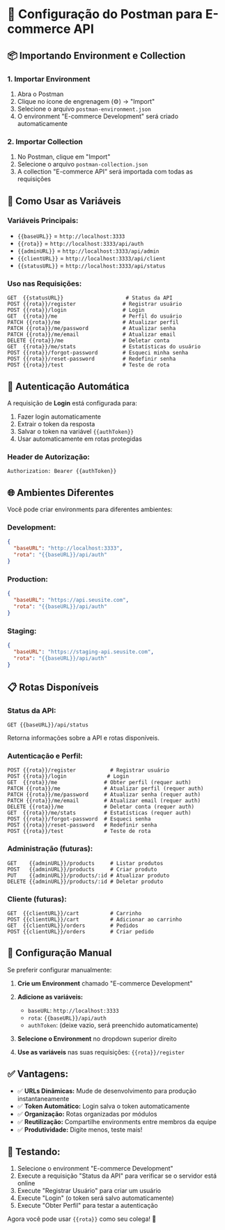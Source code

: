 # 🚀 Configuração do Postman para E-commerce API

## 📦 Importando Environment e Collection

### 1. **Importar Environment**
1. Abra o Postman
2. Clique no ícone de engrenagem (⚙️) → "Import"
3. Selecione o arquivo `postman-environment.json`
4. O environment "E-commerce Development" será criado automaticamente

### 2. **Importar Collection**
1. No Postman, clique em "Import"
2. Selecione o arquivo `postman-collection.json`
3. A collection "E-commerce API" será importada com todas as requisições

## 🎯 **Como Usar as Variáveis**

### **Variáveis Principais:**
- `{{baseURL}}` = `http://localhost:3333`
- `{{rota}}` = `http://localhost:3333/api/auth`
- `{{adminURL}}` = `http://localhost:3333/api/admin`
- `{{clientURL}}` = `http://localhost:3333/api/client`
- `{{statusURL}}` = `http://localhost:3333/api/status`

### **Uso nas Requisições:**
```
GET  {{statusURL}}                    # Status da API
POST {{rota}}/register               # Registrar usuário
POST {{rota}}/login                  # Login
GET  {{rota}}/me                     # Perfil do usuário
PATCH {{rota}}/me                    # Atualizar perfil
PATCH {{rota}}/me/password           # Atualizar senha
PATCH {{rota}}/me/email              # Atualizar email
DELETE {{rota}}/me                   # Deletar conta
GET  {{rota}}/me/stats               # Estatísticas do usuário
POST {{rota}}/forgot-password        # Esqueci minha senha
POST {{rota}}/reset-password         # Redefinir senha
POST {{rota}}/test                   # Teste de rota
```

## 🔐 **Autenticação Automática**

A requisição de **Login** está configurada para:
1. Fazer login automaticamente
2. Extrair o token da resposta
3. Salvar o token na variável `{{authToken}}`
4. Usar automaticamente em rotas protegidas

### **Header de Autorização:**
```
Authorization: Bearer {{authToken}}
```

## 🌐 **Ambientes Diferentes**

Você pode criar environments para diferentes ambientes:

### **Development:**
```json
{
  "baseURL": "http://localhost:3333",
  "rota": "{{baseURL}}/api/auth"
}
```

### **Production:**
```json
{
  "baseURL": "https://api.seusite.com",
  "rota": "{{baseURL}}/api/auth"
}
```

### **Staging:**
```json
{
  "baseURL": "https://staging-api.seusite.com",
  "rota": "{{baseURL}}/api/auth"
}
```

## 📋 **Rotas Disponíveis**

### **Status da API:**
```
GET {{baseURL}}/api/status
```
Retorna informações sobre a API e rotas disponíveis.

### **Autenticação e Perfil:**
```
POST {{rota}}/register           # Registrar usuário
POST {{rota}}/login             # Login
GET  {{rota}}/me               # Obter perfil (requer auth)
PATCH {{rota}}/me              # Atualizar perfil (requer auth)
PATCH {{rota}}/me/password     # Atualizar senha (requer auth)
PATCH {{rota}}/me/email        # Atualizar email (requer auth)
DELETE {{rota}}/me             # Deletar conta (requer auth)
GET  {{rota}}/me/stats         # Estatísticas (requer auth)
POST {{rota}}/forgot-password  # Esqueci senha
POST {{rota}}/reset-password   # Redefinir senha
POST {{rota}}/test             # Teste de rota
```

### **Administração (futuras):**
```
GET    {{adminURL}}/products     # Listar produtos
POST   {{adminURL}}/products     # Criar produto
PUT    {{adminURL}}/products/:id # Atualizar produto
DELETE {{adminURL}}/products/:id # Deletar produto
```

### **Cliente (futuras):**
```
GET  {{clientURL}}/cart          # Carrinho
POST {{clientURL}}/cart          # Adicionar ao carrinho
GET  {{clientURL}}/orders        # Pedidos
POST {{clientURL}}/orders        # Criar pedido
```

## 🔧 **Configuração Manual**

Se preferir configurar manualmente:

1. **Crie um Environment** chamado "E-commerce Development"
2. **Adicione as variáveis:**
   - `baseURL`: `http://localhost:3333`
   - `rota`: `{{baseURL}}/api/auth`
   - `authToken`: (deixe vazio, será preenchido automaticamente)

3. **Selecione o Environment** no dropdown superior direito
4. **Use as variáveis** nas suas requisições: `{{rota}}/register`

## ✅ **Vantagens:**

- ✅ **URLs Dinâmicas:** Mude de desenvolvimento para produção instantaneamente
- ✅ **Token Automático:** Login salva o token automaticamente
- ✅ **Organização:** Rotas organizadas por módulos
- ✅ **Reutilização:** Compartilhe environments entre membros da equipe
- ✅ **Produtividade:** Digite menos, teste mais!

## 🧪 **Testando:**

1. Selecione o environment "E-commerce Development"
2. Execute a requisição "Status da API" para verificar se o servidor está online
3. Execute "Registrar Usuário" para criar um usuário
4. Execute "Login" (o token será salvo automaticamente)
5. Execute "Obter Perfil" para testar a autenticação

Agora você pode usar `{{rota}}` como seu colega! 🎉

